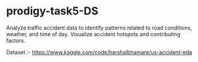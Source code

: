 # prodigy-task5-DS

Analyze traffic accident data to identify patterns related to road conditions, weather, and time of day. Visualize accident hotspots and contributing factors.



Dataset :- https://www.kaggle.com/code/harshalbhamare/us-accident-eda
